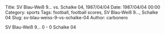 Title: SV Blau-Weiß 9… vs. Schalke 04, 1987/04/04
Date: 1987/04/04 00:00
Category: sports
Tags: football, football scores, SV Blau-Weiß 9…, Schalke 04
Slug: sv-blau-weiss-9-vs-schalke-04
Author: carbonero


SV Blau-Weiß 9… 0 - 0 Schalke 04
